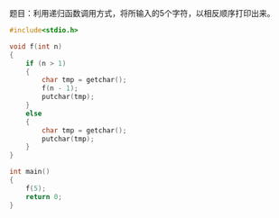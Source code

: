 题目：利用递归函数调用方式，将所输入的5个字符，以相反顺序打印出来。
```c
#include<stdio.h>

void f(int n)
{
	if (n > 1)
	{
		char tmp = getchar();
		f(n - 1);
		putchar(tmp);
	}
	else
	{
		char tmp = getchar();
		putchar(tmp);
	}
}

int main()
{
	f(5);
	return 0;
}
```
